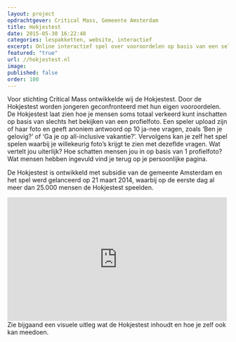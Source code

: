 ```yaml
---
layout: project
opdrachtgever: Critical Mass, Gemeente Amsterdam
title: Hokjestest
date: 2015-05-30 16:22:48
categories: lespakketten, website, interactief
excerpt: Online interactief spel over vooroordelen op basis van een selfie
featured: "true"
url: //hokjestest.nl
image:
published: false
order: 100
---
```


Voor stichting Critical Mass ontwikkelde wij de Hokjestest. Door de Hokjestest worden jongeren geconfronteerd met hun eigen vooroordelen. De Hokjestest laat zien hoe je mensen soms totaal verkeerd kunt inschatten op basis van slechts het bekijken van een profielfoto. Een speler upload zijn of haar foto en geeft anoniem antwoord op 10 ja-nee vragen, zoals ‘Ben je gelovig?’ of ‘Ga je op all-inclusive vakantie?’. Vervolgens kan je zelf het spel spelen waarbij je willekeurig foto’s krijgt te zien met dezeflde vragen. Wat vertelt jou uiterlijk? Hoe schatten mensen jou in op basis van 1 profielfoto? Wat mensen hebben ingevuld vind je terug op je persoonlijke pagina.

De Hokjestest is ontwikkeld met subsidie van de gemeente Amsterdam en het spel werd gelanceerd op 21 maart 2014, waarbij op de eerste dag al meer dan 25.000 mensen de Hokjestest speelden.

<iframe class="vid-scale" src="https://player.vimeo.com/video/147093547" width="500" height="281" frameborder="0" webkitallowfullscreen mozallowfullscreen allowfullscreen></iframe>
Zie bijgaand een visuele uitleg wat de Hokjestest inhoudt en hoe je zelf ook kan meedoen.

